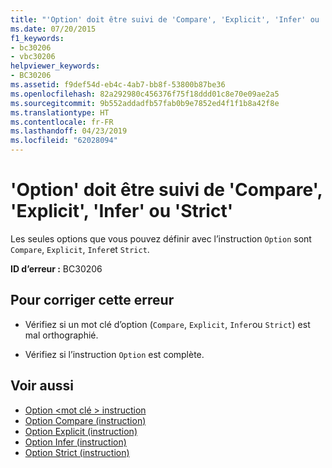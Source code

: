 ```yaml
---
title: "'Option' doit être suivi de 'Compare', 'Explicit', 'Infer' ou 'Strict'"
ms.date: 07/20/2015
f1_keywords:
- bc30206
- vbc30206
helpviewer_keywords:
- BC30206
ms.assetid: f9def54d-eb4c-4ab7-bb8f-53800b87be36
ms.openlocfilehash: 82a292980c456376f75f18ddd01c8e70e09ae2a5
ms.sourcegitcommit: 9b552addadfb57fab0b9e7852ed4f1f1b8a42f8e
ms.translationtype: HT
ms.contentlocale: fr-FR
ms.lasthandoff: 04/23/2019
ms.locfileid: "62028094"
---
```

# <a name="option-must-be-followed-by-compare-explicit-infer-or-strict"></a>'Option' doit être suivi de 'Compare', 'Explicit', 'Infer' ou 'Strict'
Les seules options que vous pouvez définir avec l’instruction `Option` sont `Compare`, `Explicit`, `Infer`et `Strict`.  
  
 **ID d’erreur :** BC30206  
  
## <a name="to-correct-this-error"></a>Pour corriger cette erreur  
  
- Vérifiez si un mot clé d’option (`Compare`, `Explicit`, `Infer`ou `Strict`) est mal orthographié.  
  
- Vérifiez si l’instruction `Option` est complète.  
  
## <a name="see-also"></a>Voir aussi

- [Option \<mot clé > instruction](../../visual-basic/language-reference/statements/option-keyword-statement.md)
- [Option Compare (instruction)](../../visual-basic/language-reference/statements/option-compare-statement.md)
- [Option Explicit (instruction)](../../visual-basic/language-reference/statements/option-explicit-statement.md)
- [Option Infer (instruction)](../../visual-basic/language-reference/statements/option-infer-statement.md)
- [Option Strict (instruction)](../../visual-basic/language-reference/statements/option-strict-statement.md)
